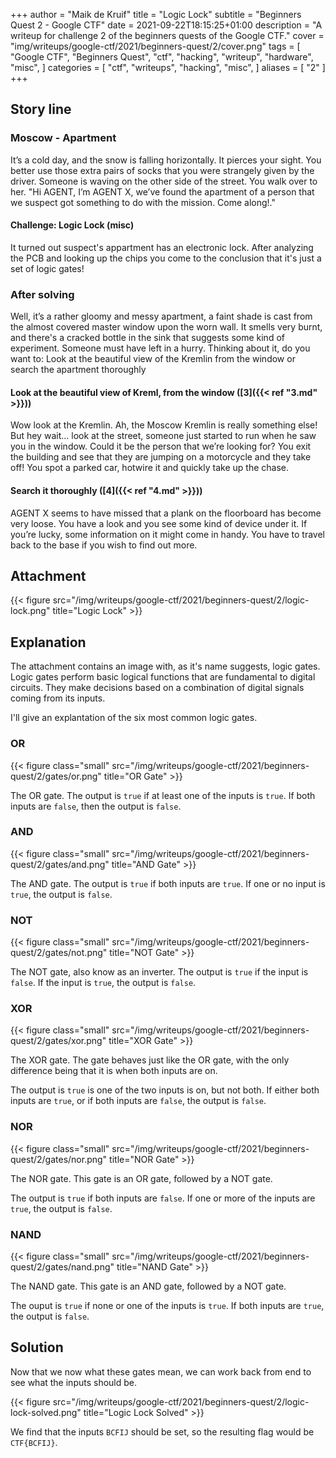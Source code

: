 +++
author = "Maik de Kruif"
title = "Logic Lock"
subtitle = "Beginners Quest 2 - Google CTF"
date = 2021-09-22T18:15:25+01:00
description = "A writeup for challenge 2 of the beginners quests of the Google CTF."
cover = "img/writeups/google-ctf/2021/beginners-quest/2/cover.png"
tags = [
    "Google CTF",
    "Beginners Quest",
    "ctf",
    "hacking",
    "writeup",
    "hardware",
    "misc",
]
categories = [
    "ctf",
    "writeups",
    "hacking",
    "misc",
]
aliases = [
    "2"
]
+++

## Story line

### Moscow - Apartment

It’s a cold day, and the snow is falling horizontally. It pierces your sight. You better use those extra pairs of socks that you were strangely given by the driver. Someone is waving on the other side of the street. You walk over to her. "Hi AGENT, I’m AGENT X, we’ve found the apartment of a person that we suspect got something to do with the mission. Come along!."

#### Challenge: Logic Lock (misc)

It turned out suspect's appartment has an electronic lock. After analyzing the PCB and looking up the chips you come to the conclusion that it's just a set of logic gates!

### After solving

Well, it’s a rather gloomy and messy apartment, a faint shade is cast from the almost covered master window upon the worn wall. It smells very burnt, and there's a cracked bottle in the sink that suggests some kind of experiment. Someone must have left in a hurry. Thinking about it, do you want to: Look at the beautiful view of the Kremlin from the window or search the apartment thoroughly

#### Look at the beautiful view of Kreml, from the window ([3]({{< ref "3.md" >}}))

Wow look at the Kremlin. Ah, the Moscow Kremlin is really something else! But hey wait... look at the street, someone just started to run when he saw you in the window. Could it be the person that we’re looking for? You exit the building and see that they are jumping on a motorcycle and they take off! You spot a parked car, hotwire it and quickly take up the chase.

#### Search it thoroughly ([4]({{< ref "4.md" >}}))

AGENT X seems to have missed that a plank on the floorboard has become very loose. You have a look and you see some kind of device under it. If you’re lucky, some information on it might come in handy. You have to travel back to the base if you wish to find out more.

## Attachment

{{< figure src="/img/writeups/google-ctf/2021/beginners-quest/2/logic-lock.png" title="Logic Lock" >}}

## Explanation

The attachment contains an image with, as it's name suggests, logic gates. Logic gates perform basic logical functions that are fundamental to digital circuits. They make decisions based on a combination of digital signals coming from its inputs.

I'll give an explantation of the six most common logic gates.

### OR

{{< figure class="small" src="/img/writeups/google-ctf/2021/beginners-quest/2/gates/or.png" title="OR Gate" >}}

The OR gate. The output is `true` if at least one of the inputs is `true`. If both inputs are `false`, then the output is `false`.

### AND

{{< figure class="small" src="/img/writeups/google-ctf/2021/beginners-quest/2/gates/and.png" title="AND Gate" >}}

The AND gate. The output is `true` if both inputs are `true`. If one or no input is `true`, the output is `false`.

### NOT

{{< figure class="small" src="/img/writeups/google-ctf/2021/beginners-quest/2/gates/not.png" title="NOT Gate" >}}

The NOT gate, also know as an inverter. The output is `true` if the input is `false`. If the input is `true`, the output is `false`.

### XOR

{{< figure class="small" src="/img/writeups/google-ctf/2021/beginners-quest/2/gates/xor.png" title="XOR Gate" >}}

The XOR gate. The gate behaves just like the OR gate, with the only difference being that it is when both inputs are on.

The output is `true` is one of the two inputs is on, but not both. If either both inputs are `true`, or if both inputs are `false`, the output is `false`.

### NOR

{{< figure class="small" src="/img/writeups/google-ctf/2021/beginners-quest/2/gates/nor.png" title="NOR Gate" >}}

The NOR gate. This gate is an OR gate, followed by a NOT gate.

The output is `true` if both inputs are `false`. If one or more of the inputs are `true`, the output is `false`.

### NAND

{{< figure class="small" src="/img/writeups/google-ctf/2021/beginners-quest/2/gates/nand.png" title="NAND Gate" >}}

The NAND gate. This gate is an AND gate, followed by a NOT gate.

The ouput is `true` if none or one of the inputs is `true`. If both inputs are `true`, the output is `false`.

## Solution

Now that we now what these gates mean, we can work back from end to see what the inputs should be.

{{< figure src="/img/writeups/google-ctf/2021/beginners-quest/2/logic-lock-solved.png" title="Logic Lock Solved" >}}

We find that the inputs `BCFIJ` should be set, so the resulting flag would be `CTF{BCFIJ}`.
